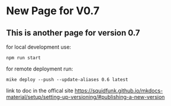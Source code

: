 # New Page for V0.7

## This is another page for version 0.7

for local development use:
``` shell title="mkdocs.yml"
npm run start
```

for remote deployment run:
``` shell title="mkdocs.yml" linenums="1"
mike deploy --push --update-aliases 0.6 latest
```

link to doc in the offical site
https://squidfunk.github.io/mkdocs-material/setup/setting-up-versioning/#publishing-a-new-version